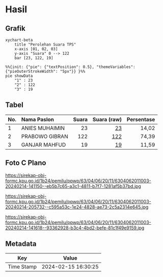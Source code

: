 # Hasil

## Grafik

```mermaid
xychart-beta
    title "Perolehan Suara TPS"
    x-axis [01, 02, 03]
    y-axis "Suara" 0 --> 122
    bar [23, 122, 19]
```

```mermaid
%%{init: {"pie": {"textPosition": 0.5}, "themeVariables": {"pieOuterStrokeWidth": "5px"}} }%%
pie showData
    "1" : 23
    "2" : 122
    "3" : 19
```

## Tabel

| No. | Nama Paslon    | Suara | Suara (raw) | Persentase |
|:--- |:-------------- | -----:| -----------:| ----------:|
| 1   | ANIES MUHAIMIN | 23    | [23][p-1]   | 14,02      |
| 2   | PRABOWO GIBRAN | 122   | [122][p-2]  | 74,39      |
| 3   | GANJAR MAHFUD  | 19    | [19][p-3]   | 11,59      |


[p-1]: https://github.com/gigit-pemilu/pemilu-2024-63-kalimantan-selatan/blob/main/pilpres/hitung-suara/sub/63-kalimantan-selatan/sub/04-barito-kuala/sub/06-mandastana/sub/2011-puntik-tengah/sub/003-tps/sub/paslon-1.txt
[p-2]: https://github.com/gigit-pemilu/pemilu-2024-63-kalimantan-selatan/blob/main/pilpres/hitung-suara/sub/63-kalimantan-selatan/sub/04-barito-kuala/sub/06-mandastana/sub/2011-puntik-tengah/sub/003-tps/sub/paslon-2.txt
[p-3]: https://github.com/gigit-pemilu/pemilu-2024-63-kalimantan-selatan/blob/main/pilpres/hitung-suara/sub/63-kalimantan-selatan/sub/04-barito-kuala/sub/06-mandastana/sub/2011-puntik-tengah/sub/003-tps/sub/paslon-3.txt

## Foto C Plano

https://sirekap-obj-formc.kpu.go.id/1b24/pemilu/ppwp/63/04/06/20/11/6304062011003-20240214-141150--eb5b7c65-a3c1-4811-b7f7-1281af5b37bd.jpg

https://sirekap-obj-formc.kpu.go.id/1b24/pemilu/ppwp/63/04/06/20/11/6304062011003-20240214-205732--c595a53c-1e24-4828-ae73-2c5a2314e645.jpg

https://sirekap-obj-formc.kpu.go.id/1b24/pemilu/ppwp/63/04/06/20/11/6304062011003-20240214-141618--93362928-b3c4-4bd2-befe-81c1f49e9159.jpg


## Metadata

| Key        | Value               |
| ---------- | ------------------- |
| Time Stamp | 2024-02-15 16:30:25 |



